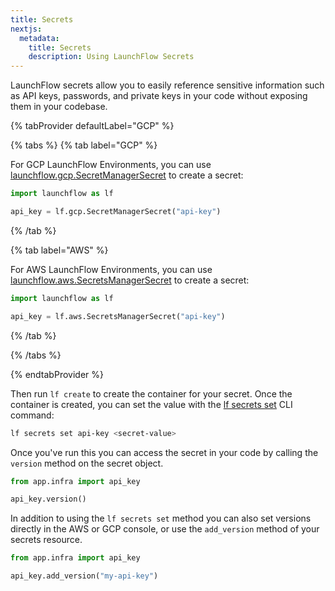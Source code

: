 ```yaml
---
title: Secrets
nextjs:
  metadata:
    title: Secrets
    description: Using LaunchFlow Secrets
---
```


LaunchFlow secrets allow you to easily reference sensitive information such as API keys, passwords, and private keys in your code without exposing them in your codebase.

{% tabProvider defaultLabel="GCP" %}

{% tabs %}
{% tab label="GCP" %}

For GCP LaunchFlow Environments, you can use [launchflow.gcp.SecretManagerSecret](/reference/gcp-resources/secret-manager) to create a secret:


```python
import launchflow as lf

api_key = lf.gcp.SecretManagerSecret("api-key")
```


{% /tab %}

{% tab label="AWS" %}

For AWS LaunchFlow Environments, you can use [launchflow.aws.SecretsManagerSecret](/reference/aws-resources/secrets-manager) to create a secret:


```python
import launchflow as lf

api_key = lf.aws.SecretsManagerSecret("api-key")
```

{% /tab %}

{% /tabs %}

{% endtabProvider %}

Then run `lf create` to create the container for your secret. Once the container is created, you can set the value with the [lf secrets set](/reference/cli#launchflow-secrets-set) CLI command:

```bash
lf secrets set api-key <secret-value>
```

Once you've run this you can access the secret in your code by calling the `version` method on the secret object.

```python
from app.infra import api_key

api_key.version()
```

In addition to using the `lf secrets set` method you can also set versions directly in the AWS or GCP console, or use the `add_version` method of your secrets resource.

```python
from app.infra import api_key

api_key.add_version("my-api-key")
```
